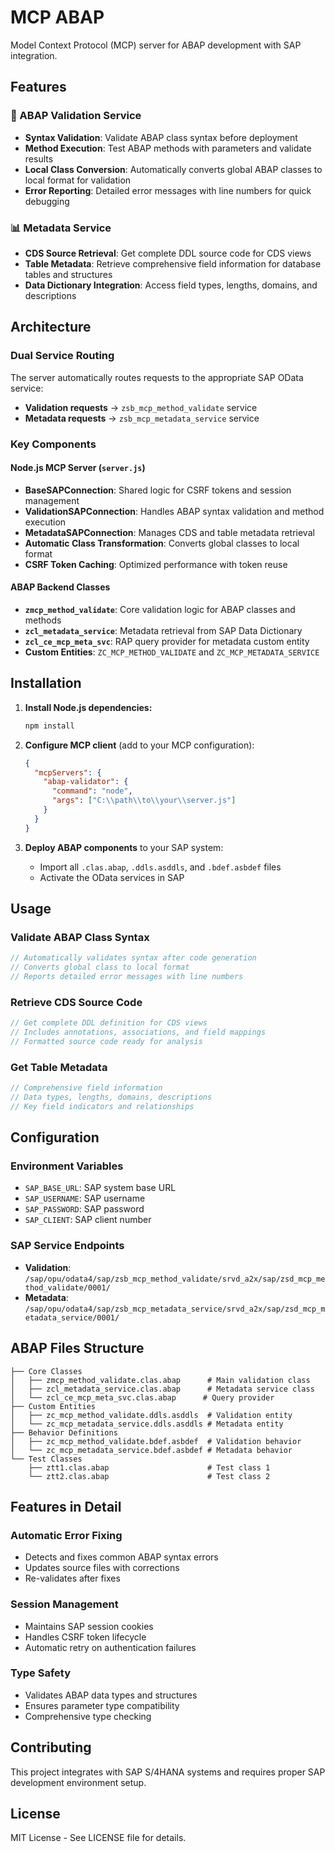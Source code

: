 # MCP ABAP

Model Context Protocol (MCP) server for ABAP development with SAP integration.

## Features

### 🔧 ABAP Validation Service
- **Syntax Validation**: Validate ABAP class syntax before deployment
- **Method Execution**: Test ABAP methods with parameters and validate results
- **Local Class Conversion**: Automatically converts global ABAP classes to local format for validation
- **Error Reporting**: Detailed error messages with line numbers for quick debugging

### 📊 Metadata Service  
- **CDS Source Retrieval**: Get complete DDL source code for CDS views
- **Table Metadata**: Retrieve comprehensive field information for database tables and structures
- **Data Dictionary Integration**: Access field types, lengths, domains, and descriptions

## Architecture

### Dual Service Routing
The server automatically routes requests to the appropriate SAP OData service:
- **Validation requests** → `zsb_mcp_method_validate` service
- **Metadata requests** → `zsb_mcp_metadata_service` service

### Key Components

#### Node.js MCP Server (`server.js`)
- **BaseSAPConnection**: Shared logic for CSRF tokens and session management
- **ValidationSAPConnection**: Handles ABAP syntax validation and method execution
- **MetadataSAPConnection**: Manages CDS and table metadata retrieval
- **Automatic Class Transformation**: Converts global classes to local format
- **CSRF Token Caching**: Optimized performance with token reuse

#### ABAP Backend Classes
- **`zmcp_method_validate`**: Core validation logic for ABAP classes and methods
- **`zcl_metadata_service`**: Metadata retrieval from SAP Data Dictionary
- **`zcl_ce_mcp_meta_svc`**: RAP query provider for metadata custom entity
- **Custom Entities**: `ZC_MCP_METHOD_VALIDATE` and `ZC_MCP_METADATA_SERVICE`

## Installation

1. **Install Node.js dependencies:**
   ```bash
   npm install
   ```

2. **Configure MCP client** (add to your MCP configuration):
   ```json
   {
     "mcpServers": {
       "abap-validator": {
         "command": "node",
         "args": ["C:\\path\\to\\your\\server.js"]
       }
     }
   }
   ```

3. **Deploy ABAP components** to your SAP system:
   - Import all `.clas.abap`, `.ddls.asddls`, and `.bdef.asbdef` files
   - Activate the OData services in SAP

## Usage

### Validate ABAP Class Syntax
```javascript
// Automatically validates syntax after code generation
// Converts global class to local format
// Reports detailed error messages with line numbers
```

### Retrieve CDS Source Code
```javascript
// Get complete DDL definition for CDS views
// Includes annotations, associations, and field mappings
// Formatted source code ready for analysis
```

### Get Table Metadata
```javascript
// Comprehensive field information
// Data types, lengths, domains, descriptions
// Key field indicators and relationships
```

## Configuration

### Environment Variables
- `SAP_BASE_URL`: SAP system base URL
- `SAP_USERNAME`: SAP username
- `SAP_PASSWORD`: SAP password  
- `SAP_CLIENT`: SAP client number

### SAP Service Endpoints
- **Validation**: `/sap/opu/odata4/sap/zsb_mcp_method_validate/srvd_a2x/sap/zsd_mcp_method_validate/0001/`
- **Metadata**: `/sap/opu/odata4/sap/zsb_mcp_metadata_service/srvd_a2x/sap/zsd_mcp_metadata_service/0001/`

## ABAP Files Structure

```
├── Core Classes
│   ├── zmcp_method_validate.clas.abap      # Main validation class
│   ├── zcl_metadata_service.clas.abap      # Metadata service class
│   └── zcl_ce_mcp_meta_svc.clas.abap      # Query provider
├── Custom Entities
│   ├── zc_mcp_method_validate.ddls.asddls  # Validation entity
│   └── zc_mcp_metadata_service.ddls.asddls # Metadata entity
├── Behavior Definitions
│   ├── zc_mcp_method_validate.bdef.asbdef  # Validation behavior
│   └── zc_mcp_metadata_service.bdef.asbdef # Metadata behavior
└── Test Classes
    ├── ztt1.clas.abap                      # Test class 1
    └── ztt2.clas.abap                      # Test class 2
```

## Features in Detail

### Automatic Error Fixing
- Detects and fixes common ABAP syntax errors
- Updates source files with corrections
- Re-validates after fixes

### Session Management
- Maintains SAP session cookies
- Handles CSRF token lifecycle
- Automatic retry on authentication failures

### Type Safety
- Validates ABAP data types and structures
- Ensures parameter type compatibility
- Comprehensive type checking

## Contributing

This project integrates with SAP S/4HANA systems and requires proper SAP development environment setup.

## License

MIT License - See LICENSE file for details.
